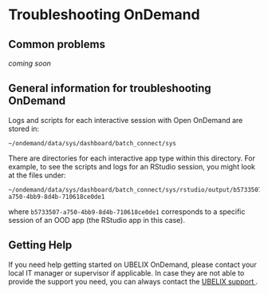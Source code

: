 [support]: ../../support/index.md

# Troubleshooting OnDemand

## Common problems

*coming soon*


## General information for troubleshooting OnDemand

Logs and scripts for each interactive session with Open OnDemand are stored in:

```
~/ondemand/data/sys/dashboard/batch_connect/sys
```

There are directories for each interactive app type within this directory. For example, to see the scripts and logs for an RStudio session, you might look at the files under:

```
~/ondemand/data/sys/dashboard/batch_connect/sys/rstudio/output/b5733507-a750-4bb9-8d4b-710618ce0de1
```

where `b5733507-a750-4bb9-8d4b-710618ce0de1` corresponds to a specific session of an OOD app (the RStudio app in this case).

## Getting Help

If you need help getting started on UBELIX OnDemand, please contact your local IT manager
or supervisor if applicable.
In case they are not able to provide the support you need, you can always contact the [UBELIX support
][support].
